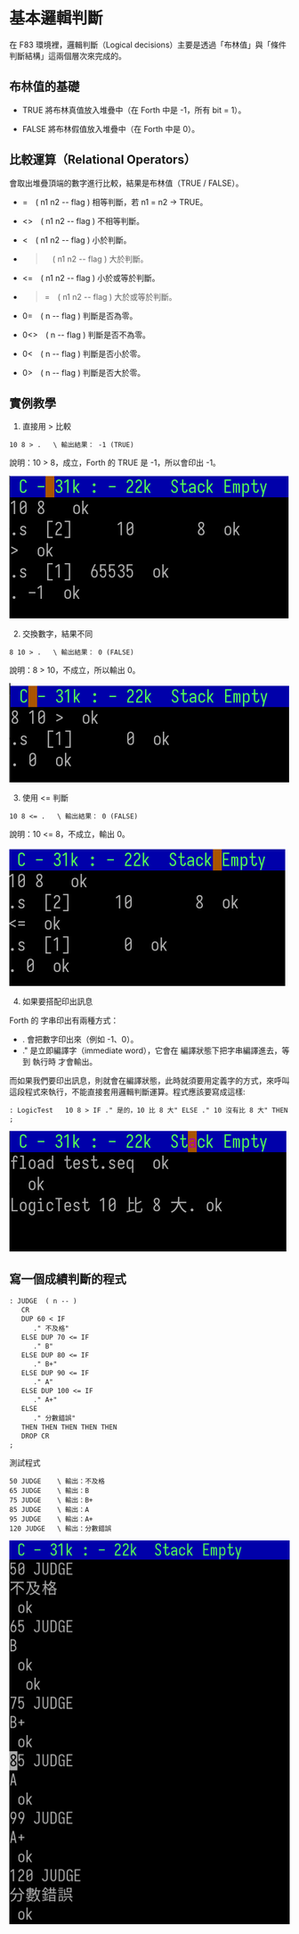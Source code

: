 # 基本邏輯判斷

在 F83 環境裡，邏輯判斷（Logical decisions）主要是透過「布林值」與「條件判斷結構」這兩個層次來完成的。

## 布林值的基礎

* TRUE
將布林真值放入堆疊中（在 Forth 中是 -1，所有 bit = 1）。

* FALSE
將布林假值放入堆疊中（在 Forth 中是 0）。

## 比較運算（Relational Operators）

會取出堆疊頂端的數字進行比較，結果是布林值（TRUE / FALSE）。

* =　( n1 n2 -- flag )
相等判斷，若 n1 = n2 → TRUE。

* <>　( n1 n2 -- flag )
不相等判斷。

* <　( n1 n2 -- flag )
小於判斷。

* >　( n1 n2 -- flag )
大於判斷。

* <=　( n1 n2 -- flag )
小於或等於判斷。

* >=　( n1 n2 -- flag )
大於或等於判斷。

* 0=　( n -- flag )
判斷是否為零。

* 0<>　( n -- flag )
判斷是否不為零。

* 0<　( n -- flag )
判斷是否小於零。

* 0>　( n -- flag )
判斷是否大於零。

## 實例教學

1. 直接用 > 比較

```
10 8 > .   \ 輸出結果： -1 (TRUE)
```

說明：10 > 8，成立，Forth 的 TRUE 是 -1，所以會印出 -1。

![](img/10_01.png)

2. 交換數字，結果不同

```
8 10 > .   \ 輸出結果： 0 (FALSE)
```

說明：8 > 10，不成立，所以輸出 0。

![](img/10_02.png)

3. 使用 <= 判斷

```
10 8 <= .   \ 輸出結果： 0 (FALSE)
```

說明：10 <= 8，不成立，輸出 0。

![](img/10_03.png)

4. 如果要搭配印出訊息

Forth 的 字串印出有兩種方式：

* . 會把數字印出來（例如 -1、0）。
* ." 是立即編譯字（immediate word），它會在 編譯狀態下把字串編譯進去，等到 執行時 才會輸出。

而如果我們要印出訊息，則就會在編譯狀態，此時就須要用定義字的方式，來呼叫這段程式來執行，不能直接套用邏輯判斷運算。程式應該要寫成這樣:

```
: LogicTest   10 8 > IF ." 是的，10 比 8 大" ELSE ." 10 沒有比 8 大" THEN ;
```

![](img/10_04.png)

## 寫一個成績判斷的程式

```
: JUDGE  ( n -- )
   CR
   DUP 60 < IF
      ." 不及格"
   ELSE DUP 70 <= IF
      ." B"
   ELSE DUP 80 <= IF
      ." B+"
   ELSE DUP 90 <= IF
      ." A"
   ELSE DUP 100 <= IF
      ." A+"
   ELSE
      ." 分數錯誤"
   THEN THEN THEN THEN THEN
   DROP CR
;
```

測試程式

```
50 JUDGE    \ 輸出：不及格
65 JUDGE    \ 輸出：B
75 JUDGE    \ 輸出：B+
85 JUDGE    \ 輸出：A
95 JUDGE    \ 輸出：A+
120 JUDGE   \ 輸出：分數錯誤
```

![](img/10_05.png)